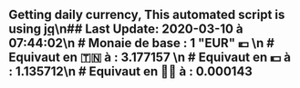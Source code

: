 ## Getting daily currency, This automated script is using [jq](https://stedolan.github.io/jq/)\n## Last Update:  2020-03-10 à 07:44:02\n # Monaie de base : 1 "EUR" 💶 \n # Equivaut en 🇹🇳 à :  3.177157 \n # Equivaut en 💵 à : 1.135712\n # Equivaut en 🐱‍💻 à :  0.000143
